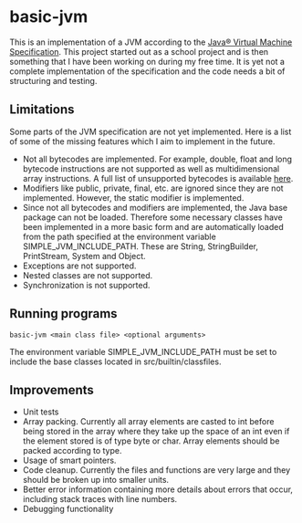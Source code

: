 # basic-jvm
This is an implementation of a JVM according to the [Java® Virtual Machine Specification](https://docs.oracle.com/javase/specs/jvms/se7/html/index.html).
This project started out as a school project and is then something that I have been working on during my free time. It is yet not a complete implementation of the specification and the code needs a bit of structuring and testing.

## Limitations
Some parts of the JVM specification are not yet implemented. Here is a list of some of the missing features which I aim to implement in the future.

- Not all bytecodes are implemented. For example, double, float and long bytecode instructions are not supported as well as multidimensional array instructions. A full list of unsupported bytecodes is available [here](unsupported_instructions.md). 
- Modifiers like public, private, final, etc. are ignored since they are not implemented. However, the static modifier is implemented.
- Since not all bytecodes and modifiers are implemented, the Java base package can not be loaded. Therefore some necessary classes have been implemented in a more basic form and are automatically loaded from the path specified at the environment variable SIMPLE_JVM_INCLUDE_PATH. These are String, StringBuilder, PrintStream, System and Object. 
- Exceptions are not supported.
- Nested classes are not supported.
- Synchronization is not supported.

## Running programs
```basic-jvm <main class file> <optional arguments>```

The environment variable SIMPLE_JVM_INCLUDE_PATH must be set to include the base classes located in src/builtin/classfiles.

## Improvements
- Unit tests
- Array packing. Currently all array elements are casted to int before being stored in the array where they take up the space of an int even if the element stored is of type byte or char. Array elements should be packed according to type.
- Usage of smart pointers.
- Code cleanup. Currently the files and functions are very large and they should be broken up into smaller units.
- Better error information containing more details about errors that occur, including stack traces with line numbers.
- Debugging functionality
